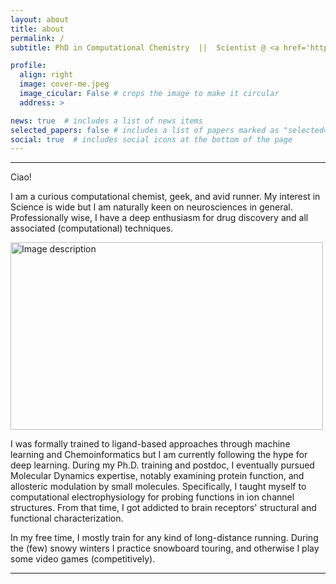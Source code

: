 ```yaml
---
layout: about
title: about
permalink: /
subtitle: PhD in Computational Chemistry  ||  Scientist @ <a href='https://servier.com/'>Servier</a>, France.

profile:
  align: right
  image: cover-me.jpeg
  image_cicular: False # crops the image to make it circular
  address: >

news: true  # includes a list of news items
selected_papers: false # includes a list of papers marked as "selected={true}"
social: true  # includes social icons at the bottom of the page
---
```

---
Ciao!

I am a curious computational chemist, geek, and avid runner. My interest in Science is wide but I am naturally keen on neurosciences in general. Professionally wise, I have a deep enthusiasm for drug discovery and all associated (computational) techniques.

<img src="assets/img/robot.jpg" alt="Image description" width="500" height="300">

I was formally trained to ligand-based approaches through machine learning and Chemoinformatics but I am currently following the hype for deep learning. During my Ph.D. training and postdoc, I eventually pursued Molecular Dynamics expertise, notably examining protein function, and allosteric modulation by small molecules. Specifically, I taught myself to computational electrophysiology for probing functions in ion channel structures. From that time, I got addicted to brain receptors' structural and functional characterization.

In my free time, I mostly train for any kind of long-distance running. During the (few) snowy winters I practice snowboard touring, and otherwise I play some video games (competitively).

---
